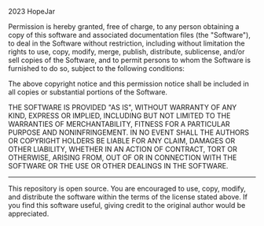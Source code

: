 
2023 HopeJar

Permission is hereby granted, free of charge, to any person obtaining a copy of this software and associated documentation files (the "Software"), to deal in the Software without restriction, 
including without limitation the rights to use, 
copy, modify, merge, publish, distribute, sublicense, and/or sell copies of the Software, and to permit persons to whom the Software is furnished to do so, subject to the following conditions:

The above copyright notice and this permission notice shall be included in all copies or substantial portions of the Software.

THE SOFTWARE IS PROVIDED "AS IS", WITHOUT WARRANTY OF ANY KIND, 
EXPRESS OR IMPLIED, INCLUDING BUT NOT LIMITED TO THE WARRANTIES OF MERCHANTABILITY,
FITNESS FOR A PARTICULAR PURPOSE AND NONINFRINGEMENT. 
IN NO EVENT SHALL THE AUTHORS OR COPYRIGHT HOLDERS BE LIABLE FOR ANY CLAIM,
DAMAGES OR OTHER LIABILITY, WHETHER IN AN ACTION OF CONTRACT, TORT OR OTHERWISE, 
ARISING FROM, OUT OF OR IN CONNECTION WITH THE SOFTWARE OR THE USE OR OTHER DEALINGS IN THE SOFTWARE.

-------------------------------------------------------------------------

This repository is open source. You are encouraged to use, copy, modify, and distribute the software within the terms of the license stated above. If you find this software useful, giving credit to the original author would be appreciated.

